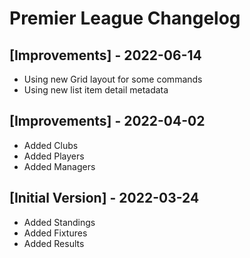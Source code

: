 # Premier League Changelog

## [Improvements] - 2022-06-14

- Using new Grid layout for some commands
- Using new list item detail metadata

## [Improvements] - 2022-04-02

- Added Clubs
- Added Players
- Added Managers

## [Initial Version] - 2022-03-24

- Added Standings
- Added Fixtures
- Added Results
